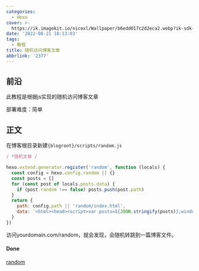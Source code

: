 ```yaml
---
categories:
  - Hexo
cover: >-
  https://ik.imagekit.io/nicexl/Wallpaper/b6edd017c2d2eca2.webp?ik-sdk-version=javascript-1.4.3&updatedAt=1661082299520
date: '2022-08-21 18:13:03'
tags:
  - 教程
title: 随机访问博客文章
abbrlink: '2377'
---
```

## 前沿

此教程是根据js实现的随机访问博客文章

部署难度：简单

## 正文

在博客根目录新建`{blogroot}/scripts/random.js`

```random.js
/ *随机文章 /

hexo.extend.generator.register('random', function (locals) {
  const config = hexo.config.random || {}
  const posts = []
  for (const post of locals.posts.data) {
    if (post.random !== false) posts.push(post.path)
  }
  return {
    path: config.path || 'random/index.html',
    data: `<html><head><script>var posts=${JSON.stringify(posts)};window.open('/'+posts[Math.floor(Math.random() * posts.length)],"_self")</script></head></html>`
  }
})
```

访问yourdomain.com/random，就会发现，会随机转跳到一篇博客文件。

#### Done

[random](https://xlenco.eu.org/random)
